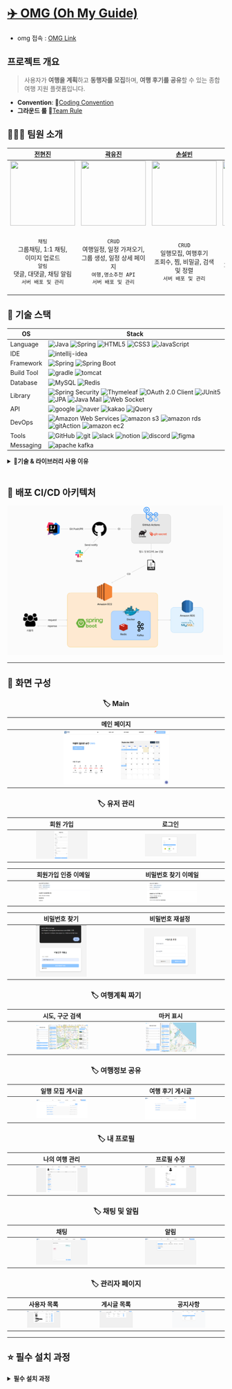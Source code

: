 # [✈️ OMG (Oh My Guide)](https://youtu.be/vrL-VPoE8to)

- omg 접속 : [OMG Link](http://43.202.189.185:8080/)

## 프로젝트 개요
> 사용자가 **여행을 계획**하고 **동행자를 모집**하며, **여행 후기를 공유**할 수 있는 종합 여행 지원 플랫폼입니다.
- **Convention**: 📑[Coding Convention](https://github.com/oh-my-guide/OMG_project/wiki/Coding-Convention)
- **그라운드 룰** 📑[Team Rule](https://github.com/oh-my-guide/OMG_project/wiki/Team-Rule)


## 🧑‍🤝‍🧑 팀원 소개

|                                              [전현진](https://github.com/HyeonJinJeon)                                               |                                                [곽유진](https://github.com/jinijavac)                                                |                                                 [손설빈](https://github.com/seolbb)                                                  |                                          [김혜주](https://github.com/kimoju01)                                          |                                                [박경서](https://github.com/kyongseo)                                                 |
|:---------------------------------------------------------------------------------------------------------------------------------:|:---------------------------------------------------------------------------------------------------------------------------------:|:---------------------------------------------------------------------------------------------------------------------------------:|:--------------------------------------------------------------------------------------------------------------------:|:---------------------------------------------------------------------------------------------------------------------------------:|
| <img width="150" height="150" src="https://encrypted-tbn0.gstatic.com/images?q=tbn:ANd9GcS7Axa1JxoAfrkVVHgQmEI49vuREEtRJoQ9Xw&s"> | <img width="150" height="150" src="https://encrypted-tbn0.gstatic.com/images?q=tbn:ANd9GcS7Axa1JxoAfrkVVHgQmEI49vuREEtRJoQ9Xw&s"> | <img width="150" height="150" src="https://encrypted-tbn0.gstatic.com/images?q=tbn:ANd9GcS7Axa1JxoAfrkVVHgQmEI49vuREEtRJoQ9Xw&s"> | <img width="150" height="150" src="https://github.com/user-attachments/assets/8d5bb1bb-d84f-4b09-af8a-315f82271388"> | <img width="150" height="150" src="https://encrypted-tbn0.gstatic.com/images?q=tbn:ANd9GcS7Axa1JxoAfrkVVHgQmEI49vuREEtRJoQ9Xw&s"> | 
|                         `채팅`<br/>그룹채팅, 1:1 채팅, <br/>이미지 업로드<br/> `알림`<br/>댓글, 대댓글, 채팅 알림<br/>`서버 배포 및 관리`                         |                          `CRUD`<br/>여행일정, 일정 가져오기, <br/>그룹 생성, 일정 상세 페이지<br/> `여행,명소추천 API` <br/>`서버 배포 및 관리`                          |                                  `CRUD`<br/>일행모집, 여행후기<br/>조회수, 찜, 비밀글, 검색 및 정렬<br/>`서버 배포 및 관리`                                  |                      `지도API`<br/>카카오맵 API, 마커 표시<br/>`이미지`<br/>회원, 게시글 이미지 업로드<br/>`서버 배포 및 관리`                      |              `유저 및 인증-인가 전반`<br/> 로그인, 회원가입, OAuth2, 마이페이지<br/>`관리자 페이지`<br/>회원, 게시글 관리, 공지사항 CRUD<br/>`날씨 API`<br/>`서버 배포 및 관리`              | 


## 🚀 기술 스택

OS | Stack
--- | --- |
Language | ![Java](https://img.shields.io/badge/java-007396?style=for-the-badge&logo=java&logoColor=white) ![Spring](https://img.shields.io/badge/spring-6DB33F?style=for-the-badge&logo=spring&logoColor=white) ![HTML5](https://img.shields.io/badge/html5-E34F26?style=for-the-badge&logo=html5&logoColor=white) ![CSS3](https://img.shields.io/badge/css-1572B6?style=for-the-badge&logo=css3&logoColor=white) ![JavaScript](https://img.shields.io/badge/javascript-F7DF1E?style=for-the-badge&logo=javascript&logoColor=black) 
IDE | ![intellij-idea](https://img.shields.io/badge/intellij%20idea-000000?style=for-the-badge&logo=intellijidea&logoColor=white) 
Framework | ![Spring](https://img.shields.io/badge/spring-6DB33F?style=for-the-badge&logo=spring&logoColor=white)  ![Spring Boot](https://img.shields.io/badge/Spring%20Boot-6DB33F?style=for-the-badge&logo=springboot&logoColor=white)
Build Tool | ![gradle](https://img.shields.io/badge/gradle-02303A?style=for-the-badge&logo=gradle&logoColor=white) ![tomcat](https://img.shields.io/badge/apachetomcat-F8DC75?style=for-the-badge&logo=apachetomcat&logoColor=white)
Database | ![MySQL](https://img.shields.io/badge/mysql-4479A1?style=for-the-badge&logo=mysql&logoColor=white) ![Redis](https://img.shields.io/badge/redis-FF4438?style=for-the-badge&logo=redis&logoColor=white)
Library | ![Spring Security](https://img.shields.io/badge/spring%20security-6DB33F?style=for-the-badge&logo=springsecurity&logoColor=white) ![Thymeleaf](https://img.shields.io/badge/thymeleaf-005F0F?style=for-the-badge&logo=thymeleaf&logoColor=white) ![OAuth 2.0 Client](https://img.shields.io/badge/OAuth%202.0%20Client-4b4b4b?style=for-the-badge) ![JUnit5](https://img.shields.io/badge/JUnit5-25A162?style=for-the-badge&logo=junit5&logoColor=white) ![JPA](https://img.shields.io/badge/JPA-6DB33F?style=for-the-badge&logo=jpa&logoColor=white) ![Java Mail](https://img.shields.io/badge/Java%20Mail-3a75b0?style=for-the-badge)  ![Web Socket](https://img.shields.io/badge/socket.io-010101?style=for-the-badge&logo=socket.io&logoColor=white)
API |  ![google](https://img.shields.io/badge/google-4285F4?style=for-the-badge&logo=google&logoColor=white) ![naver](https://img.shields.io/badge/naver-03C75A?style=for-the-badge&logo=naver&logoColor=white) ![kakao](https://img.shields.io/badge/kakao-FFCD00?style=for-the-badge&logo=kakao&logoColor=white) ![jQuery](https://img.shields.io/badge/jQuery-0769AD?style=for-the-badge&logo=jquery&logoColor=white)
DevOps | ![Amazon Web Services](https://img.shields.io/badge/amazon%20aws-232F3E?style=for-the-badge&logo=Amazon%20Web%20Services&logoColor=white) ![amazon s3](https://img.shields.io/badge/amazon%20s3-569A31?style=for-the-badge&logo=amazon%20s3&logoColor=white) ![amazon rds](https://img.shields.io/badge/amazon%20rds-527FFF?style=for-the-badge&logo=amazonrds&logoColor=white) ![gitAction](https://img.shields.io/badge/gitAction-D24939?style=for-the-badge&logo=jenkins&logoColor=white)  ![amazon ec2](https://img.shields.io/badge/amazon%20ec2-FF9900?style=for-the-badge&logo=amazonec2&logoColor=white)
Tools | ![GitHub](https://img.shields.io/badge/GitHub-181717?style=for-the-badge&logo=GitHub&logoColor=white) ![git](https://img.shields.io/badge/git-F05032?style=for-the-badge&logo=git&logoColor=white) ![slack](https://img.shields.io/badge/slack-4A154B?style=for-the-badge&logo=slack&logoColor=white) ![notion](https://img.shields.io/badge/notion-000000?style=for-the-badge&logo=notion&logoColor=white)  ![discord](https://img.shields.io/badge/discord-5865F2?style=for-the-badge&logo=discord&logoColor=white) ![figma](https://img.shields.io/badge/figma-F24E1E?style=for-the-badge&logo=figma&logoColor=white) 
Messaging | ![apache kafka](https://img.shields.io/badge/apache%20kafka-231F20?style=for-the-badge&logo=apachekafka&logoColor=white)

<details>
<summary><strong>🎊기술 & 라이브러리 사용 이유</strong></summary>
<div markdown="1">   
  <br/>


  <details>
  <summary><strong> RDS - MySQL</strong></summary>
    <div markdown="1">     

    1. 프로젝트 전 MySQL을 미리 학습한 경험이 있어 다른 DB보다 빠르게 프로젝트에 적용이 가능하기 때문에 선택했습니다
    2. 현업에서 MySQL의 점유율 높기 때문에 레퍼런스를 찾기 쉬웠습니다.


  </details>

  <details>
  <summary><strong> Redis</strong></summary>
    <div markdown="1">

    1. AWS 아키텍처로 구성된 프로젝트에서 최적화된 서비스와 팀 프로젝트 환경에서 효과적인 모니터링을 위해서 AWS 클라우드 제품을 사용했습니다.
    2. 다양한 데이터 타입과 영속화가 필요했습니다.
    3. 자동으로 만료되는 데이터를 다룰 수 있어 캐시 시스템으로 이상적입니다. 이를 통해 데이터의 유효성을 관리하고 불필요한 메모리 사용을 줄일 수 있었습니다.

  </details> 

  <details>
  <summary><strong> APACHE - KAFKA</strong></summary>
    <div markdown="1">     

    1. 초당 수백막 건의 데이터를 처리할 수 있어 실시간 데이터 처리에 적합합니다.
    2. Pub/Sub기반으로 느슨한 처리가 가능해 확장성과 유연성이 뛰어납니다
    3. 메시지를 저장해 데이터 손실 방지 기능을 제공합니다

  </details> 


  <details>
  <summary><strong> Git Action</strong></summary>
    <div markdown="1">     

    1. 다양한 플러그인을 제공하여 빌드, 테스트, 배포, 모니터링 등 다양한 작업을 지원합니다
    2. 높은 유연성과 확장성을 제공하여 특정 요구에 맞게 파이프라인을 구성하고 자동화할 수 있습니다.
    3. 빌드 상태에 대한 알림 기능을 제공하며, 이벤트에 대한 알림을 설정하여 정보를 실시간으로 전달합니다.

  </details> 


</div>
</details>
</br>


## 📁 배포 CI/CD 아키텍처
<img src="src/main/resources/static/readmeImage/img_38.png" width=500; width=300 />


---

## 🌉 화면 구성

<div align="center">

### 🏷️ Main
|                                **메인 페이지**                                |
|:------------------------------------------------------------------------:|
| <img src="src/main/resources/static/readmeImage/img_1.png" width="50%"/> |


### 🏷️ 유저 관리
|                                 **회원 가입**                                 |                                  **로그인**                                  |
|:-------------------------------------------------------------------------:|:-------------------------------------------------------------------------:|
| <img src="src/main/resources/static/readmeImage/img_35.png" width="50%"/> | <img src="src/main/resources/static/readmeImage/img_34.png" width="50%"/> |

|                              **회원가입 인증 이메일**                              |                              **비밀번호 찾기 이메일**                              |
|:-------------------------------------------------------------------------:|:-------------------------------------------------------------------------:|
| <img src="src/main/resources/static/readmeImage/img_37.png" width="50%"/> | <img src="src/main/resources/static/readmeImage/img_36.png" width="50%"/> |

|                                **비밀번호 찾기**                             |                               **비밀번호 재설정**                                |
|:-------------------------------------------------------------------------:|:-------------------------------------------------------------------------:|
| <img src="src/main/resources/static/readmeImage/img_27.png" width="50%"/> | <img src="src/main/resources/static/readmeImage/img_23.png" width="50%"/> |

### 🏷️ 여행계획 짜기
|                               **시도, 구군 검색**                               |                                 **마커 표시**                                 |
|:-------------------------------------------------------------------------:|:-------------------------------------------------------------------------:|
| <img src="src/main/resources/static/readmeImage/img_30.png" width="50%"/> | <img src="src/main/resources/static/readmeImage/img_31.png" width="50%"/> |

### 🏷️ 여행정보 공유
|                               **일행 모집 게시글**                           |                               **여행 후기 게시글**                               |
|:-------------------------------------------------------------------------:|:-------------------------------------------------------------------------:|
| <img src="src/main/resources/static/readmeImage/img_32.png" width="50%"/> | <img src="src/main/resources/static/readmeImage/img_33.png" width="50%"/> |

### 🏷️ 내 프로필

|                                 **나의 여행 관리**                           |                                **프로필 수정**                                 |
|:-------------------------------------------------------------------------:|:-------------------------------------------------------------------------:|
| <img src="src/main/resources/static/readmeImage/img_11.png" width="50%"/> | <img src="src/main/resources/static/readmeImage/img_15.png" width="50%"/> |

### 🏷️ 채팅 및 알림

|                                   **채팅**                                    |                                   **알림**                                   |
|:-------------------------------------------------------------------------:|:-------------------------------------------------------------------------:|
| <img src="src/main/resources/static/readmeImage/img_16.png" width="50%"/> | <img src="src/main/resources/static/readmeImage/img_17.png" width="50%"/> |

### 🏷️ 관리자 페이지
|                                **사용자 목록**                                 |                                  **게시글 목록**                                   |                                    **공지사항**                                     |
|:-------------------------------------------------------------------------:|:-------------------------------------------------------------------------:|:---------------------------------------------------------------------------:|
| <img src="src/main/resources/static/readmeImage/img_20.png" width="50%"/> | <img src="src/main/resources/static/readmeImage/img_21.png" width="50%"/> | <img src="src/main/resources/static/readmeImage/img_22.png" width="50%"/>   |


</div>

---

## ⭐ 필수 설치 과정

<details>
<summary><strong>필수 설치 과정</strong></summary>

### 필수 설치 도구

- **Java 21 버전**: [Java 다운로드 링크](https://www.oracle.com/java/technologies/javase-jdk21-downloads.html)
- **Docker**: [Docker 설치 가이드](https://docs.docker.com/get-docker/)

### 실행 단계

1. **필수 도구 설치**: 위의 링크를 통해 Java 21 버전 및 Docker를 설치합니다.

2. **`docker-compose.yml` 파일 작성**: 프로젝트 디렉토리에 `docker` 폴더를 생성하고, 각 서비스에 맞는 하위 폴더와 `docker-compose.yml` 파일을 작성합니다.

    - **Kafka 폴더 및 `docker-compose.yml` 파일**

      `docker/kafka/docker-compose.yml` 파일 내용:

      ```yaml
      services:
        zookeeper:
          image: bitnami/zookeeper:latest
          ports:
            - "2181:2181"
          environment:
            - ALLOW_ANONYMOUS_LOGIN=yes
 
        kafka:
          image: bitnami/kafka:latest
          ports:
            - "9092:9092"
          environment:
            - KAFKA_CFG_ZOOKEEPER_CONNECT=zookeeper:2181
            - ALLOW_PLAINTEXT_LISTENER=yes
            - KAFKA_CFG_LISTENERS=PLAINTEXT://:9092
            - KAFKA_CFG_ADVERTISED_LISTENERS=PLAINTEXT://localhost:9092
          depends_on:
            - zookeeper
      ```

    - **Redis 폴더 및 `docker-compose.yml` 파일**

      `docker/redis/docker-compose.yml` 파일 내용:

      ```yaml
      services:
        redis:
          image: redis:latest
          container_name: redis
          command: ["redis-server", "--requirepass", "1234"]
          ports:
            - "6379:6379"
          volumes:
            - ./redis-data:/data
      volumes:
        redis-data:
      ```

    - **MySQL 폴더 및 `docker-compose.yml` 파일**

      `docker/mysql/docker-compose.yml` 파일 내용:

      ```yaml
      services:
        vacation-db:
          image: mysql
          restart: always
          environment:
            MYSQL_ROOT_PASSWORD: "1234"
            MYSQL_DATABASE: "example"
            MYSQL_USER: "your_username"
            MYSQL_PASSWORD: "your_password"
          command:
            - "--character-set-server=utf8mb4"
            - "--collation-server=utf8mb4_unicode_ci"
          volumes:
            - "./database/init:/docker-entrypoint-initdb.d/"
            - "./database/datadir:/var/lib/mysql"
          platform: linux/x86_64
          ports:
            - "3306:3306"
      ```

3. **Docker 컨테이너 실행**: 터미널에서 각 서비스의 폴더로 이동하여 Docker Compose 명령어를 실행합니다.

   ```bash
   # Kafka 서비스 실행
   cd docker/kafka
   docker-compose up -d

   # Redis 서비스 실행
   cd ../redis
   docker-compose up -d

   # MySQL 서비스 실행
   cd ../mysql
   docker-compose up -d

4. **데이터베이스에 데이터 추가**: local에서 처음으로 프로젝트를 진행하려고 할 때 city와 role에 관한 초기 데이터를 추가합니다.
    ```sql
    INSERT INTO cities (name) VALUES ('서울'), ('부산'), ('대구'), ('인천'), ('광주'), ('대전'), ('울산'), ('세종'), ('춘천'), ('원주'), ('강릉'), ('동해'), ('태백'), ('속초'), ('삼척'), ('홍천'), ('횡성'), ('평창'), ('정선'), ('영월'), ('수원'), ('고양'), ('용인'), ('성남'), ('부천'), ('남양주'), ('안산'), ('안양'), ('평택'), ('의정부'), ('군포'), ('오산'), ('시흥'), ('하남'), ('의왕'), ('양주'), ('파주'), ('광명'), ('구리'), ('여주'), ('창원'), ('김해'), ('진주'), ('양산'), ('거제'), ('통영'), ('사천'), ('밀양'), ('함안'), ('거창'), ('창녕'), ('산청'), ('의령'), ('고성'), ('하동'), ('합천'), ('포항'), ('경주'), ('구미'), ('김천'), ('안동'), ('영주'), ('상주'), ('문경'), ('경산'), ('영천'), ('청송'), ('영양'), ('봉화'), ('울릉'), ('예천'), ('성주'), ('군위'), ('의성'), ('천안'), ('아산'), ('서산'), ('공주'), ('보령'), ('논산'), ('계룡'), ('당진'), ('홍성'), ('예산'), ('서천'), ('청양'), ('부여'), ('금산'), ('청주'), ('충주'), ('제천'), ('단양'), ('음성'), ('진천'), ('괴산'), ('보은'), ('옥천'), ('영동'), ('여수'), ('순천'), ('목포'), ('나주'), ('광양'), ('담양'), ('곡성'), ('구례'), ('고흥'), ('보성'), ('장흥'), ('강진'), ('해남'), ('완도'), ('진도'), ('신안'), ('무안'), ('영암'), ('전주'), ('군산'), ('익산'), ('남원'), ('정읍'), ('김제'), ('완주'), ('진안'), ('무주'), ('장수'), ('고창'), ('임실'), ('순창'), ('제주'), ('서귀포');
    ```
    ```sql
   INSERT INTO roles (id, name) VALUES (1, 'ROLE_ADMIN');
    INSERT INTO roles (id, name) VALUES (2, 'ROLE_USER');
    ```
---
</details>

